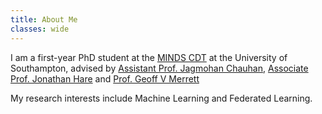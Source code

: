```yaml
---
title: About Me
classes: wide
---
```


I am a first-year PhD student at the [MINDS CDT](https://www.mindscdt.southampton.ac.uk) at the University of Southampton, advised by [Assistant Prof. Jagmohan Chauhan](https://sites.google.com/view/jagmohan-chauhan/home), [Associate Prof. Jonathan Hare](https://www.southampton.ac.uk/~jsh2/) and [Prof. Geoff V Merrett](http://www.geoffmerrett.co.uk/index.php)

My research interests include Machine Learning and Federated Learning. 

